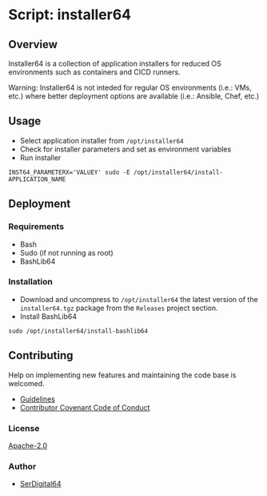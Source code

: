 # Script: installer64

## Overview

Installer64 is a collection of application installers for reduced OS environments such as containers and CICD runners.

Warning: Installer64 is not inteded for regular OS environments (i.e.: VMs, etc.) where better deployment options are available (i.e.: Ansible, Chef, etc.)

## Usage

- Select application installer from `/opt/installer64`
- Check for installer parameters and set as environment variables
- Run installer

```shell
INST64_PARAMETERX='VALUEY' sudo -E /opt/installer64/install-APPLICATION_NAME
```

## Deployment

### Requirements

- Bash
- Sudo (if not running as root)
- BashLib64

### Installation

- Download and uncompress to `/opt/installer64` the latest version of the `installer64.tgz` package from the `Releases` project section.
- Install BashLib64

```shell
sudo /opt/installer64/install-bashlib64
```

## Contributing

Help on implementing new features and maintaining the code base is welcomed.

- [Guidelines](https://github.com/automation64/installer64/blob/main/CONTRIBUTING.md)
- [Contributor Covenant Code of Conduct](https://github.com/automation64/installer64/blob/main/CODE_OF_CONDUCT.md)

### License

[Apache-2.0](https://www.apache.org/licenses/LICENSE-2.0.txt)

### Author

- [SerDigital64](https://github.com/serdigital64)
